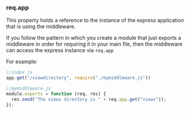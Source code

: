 <h3 id='req.app'>req.app</h3>

This property holds a reference to the instance of the express application that is using the middleware.

If you follow the pattern in which you create a module that just exports a middleware 
in order for requiring it in your main file, then the middleware can access the express instance via `req.app`

For example:

~~~js
//index.js
app.get("/viewdirectory", require("./mymiddleware.js"))
~~~

~~~js
//mymiddleware.js
module.exports = function (req, res) {
  res.send("The views directory is " + req.app.get("views"));
});
~~~
